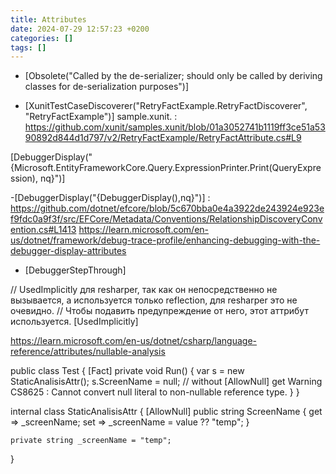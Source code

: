 ```yaml
---
title: Attributes
date: 2024-07-29 12:57:23 +0200
categories: []
tags: []
---
```


- [Obsolete("Called by the de-serializer; should only be called by deriving classes for de-serialization purposes")] 

- [XunitTestCaseDiscoverer("RetryFactExample.RetryFactDiscoverer", "RetryFactExample")] sample.xunit.
: <https://github.com/xunit/samples.xunit/blob/01a3052741b1119ff3ce51a5390892d844d1d797/v2/RetryFactExample/RetryFactAttribute.cs#L9>

[DebuggerDisplay("{Microsoft.EntityFrameworkCore.Query.ExpressionPrinter.Print(QueryExpression), nq}")]

-[DebuggerDisplay("{DebuggerDisplay(),nq}")]
: <https://github.com/dotnet/efcore/blob/5c670bba0e4a3922de243924e923ef9fdc0a9f3f/src/EFCore/Metadata/Conventions/RelationshipDiscoveryConvention.cs#L1413>
 <https://learn.microsoft.com/en-us/dotnet/framework/debug-trace-profile/enhancing-debugging-with-the-debugger-display-attributes>
 
- [DebuggerStepThrough]

// UsedImplicitly для resharper, так как он непосредственно не вызывается, а используется только reflection, для resharper это не очевидно.
    // Чтобы подавить предупреждение от него, этот аттрибут используется.
    [UsedImplicitly]
	
	
<https://learn.microsoft.com/en-us/dotnet/csharp/language-reference/attributes/nullable-analysis>
	
public class Test
{
    [Fact]
    private void Run()
    {
        var s = new StaticAnalisisAttr();
        s.ScreenName =
            null; // without [AllowNull] get Warning CS8625 : Cannot convert null literal to non-nullable reference type.
    }
}

internal class StaticAnalisisAttr
{
    [AllowNull]
    public string ScreenName
    {
        get => _screenName;
        set => _screenName = value ?? "temp";
    }

    private string _screenName = "temp";
}